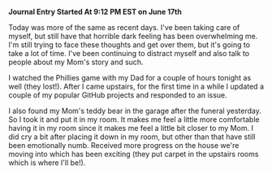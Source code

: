 **Journal Entry Started At 9:12 PM EST on June 17th**

Today was more of the same as recent days. I've been taking care of myself, but still have that horrible dark feeling has been overwhelming me. I'm still trying to face these thoughts and get over them, but it's going to take a lot of time. I've been continuing to distract myself and also talk to people about my Mom's story and such.

I watched the Phillies game with my Dad for a couple of hours tonight as well (they lost!). After I came upstairs, for the first time in a while I updated a couple of my popular GitHub projects and responded to an issue.

I also found my Mom's teddy bear in the garage after the funeral yesterday. So I took it and put it in my room. It makes me feel a little more comfortable having it in my room since it makes me feel a little bit closer to my Mom. I did cry a bit after placing it down in my room, but other than that have still been emotionally numb. Received more progress on the house we're moving into which has been exciting (they put carpet in the upstairs rooms which is where I'll be!).